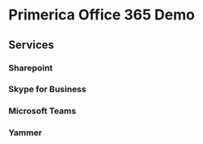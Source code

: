# Primerica Office 365 Demo

## Services
### Sharepoint
### Skype for Business
### Microsoft Teams
### Yammer


